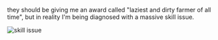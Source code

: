they should be giving me an award called "laziest and dirty farmer of all time", but in reality I'm being diagnosed with a massive skill issue.

![skill issue](https://github.com/anasalqoyyum/leetcode-farmer/assets/52318410/1592fcf6-971c-4b40-abbe-bc93501a81bf)
